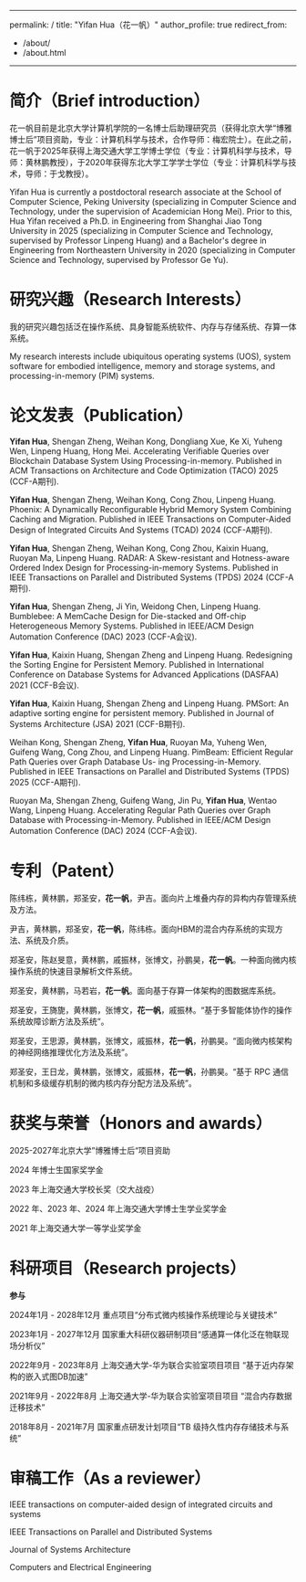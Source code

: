 ---
 permalink: /
 title: "Yifan Hua（花一帆）"
 author_profile: true
 redirect_from: 
   - /about/
   - /about.html
 ---

简介（Brief introduction）
======

花一帆目前是北京大学计算机学院的一名博士后助理研究员（获得北京大学“博雅博士后”项目资助，专业：计算机科学与技术，合作导师：梅宏院士）。在此之前，花一帆于2025年获得上海交通大学工学博士学位（专业：计算机科学与技术，导师：黄林鹏教授），于2020年获得东北大学工学学士学位（专业：计算机科学与技术，导师：于戈教授）。

Yifan Hua is currently a postdoctoral research associate at the School of Computer Science, Peking University (specializing in Computer Science and Technology, under the supervision of Academician Hong Mei). Prior to this, Hua Yifan received a Ph.D. in Engineering from Shanghai Jiao Tong University in 2025 (specializing in Computer Science and Technology, supervised by Professor Linpeng Huang) and a Bachelor's degree in Engineering from Northeastern University in 2020 (specializing in Computer Science and Technology, supervised by Professor Ge Yu).

研究兴趣（Research Interests）
======

我的研究兴趣包括泛在操作系统、具身智能系统软件、内存与存储系统、存算一体系统。

My research interests include ubiquitous operating systems (UOS), system software for embodied intelligence, memory and storage systems, and processing-in-memory (PIM) systems.

论文发表（Publication）
======

**Yifan Hua**, Shengan Zheng, Weihan Kong, Dongliang Xue, Ke Xi, Yuheng Wen, Linpeng Huang, Hong Mei. Accelerating Verifiable Queries over Blockchain Database System Using Processing-in-memory. Published in ACM Transactions on Architecture and Code Optimization (TACO) 2025 (CCF-A期刊).

**Yifan Hua**, Shengan Zheng, Weihan Kong, Cong Zhou, Linpeng Huang. Phoenix: A Dynamically Reconfigurable Hybrid Memory System Combining Caching and Migration. Published in IEEE Transactions on Computer-Aided Design of Integrated Circuits And Systems (TCAD) 2024 (CCF-A期刊).

**Yifan Hua**, Shengan Zheng, Weihan Kong, Cong Zhou, Kaixin Huang, Ruoyan Ma, Linpeng Huang. RADAR: A Skew-resistant and Hotness-aware Ordered Index Design for Processing-in-memory Systems. Published in IEEE Transactions on Parallel and Distributed Systems (TPDS) 2024 (CCF-A期刊).

**Yifan Hua**, Shengan Zheng, Ji Yin, Weidong Chen, Linpeng Huang. Bumblebee: A MemCache Design for Die-stacked and Off-chip Heterogeneous Memory Systems. Published in IEEE/ACM Design Automation Conference (DAC) 2023 (CCF-A会议).

**Yifan Hua**, Kaixin Huang, Shengan Zheng and Linpeng Huang. Redesigning the Sorting Engine for Persistent Memory. Published in International Conference on Database Systems for Advanced Applications (DASFAA) 2021 (CCF-B会议). 

**Yifan Hua**, Kaixin Huang, Shengan Zheng and Linpeng Huang. PMSort: An adaptive sorting engine for persistent memory. Published in Journal of Systems Architecture (JSA) 2021 (CCF-B期刊). 

Weihan Kong, Shengan Zheng, **Yifan Hua**, Ruoyan Ma, Yuheng Wen, Guifeng Wang, Cong
Zhou, and Linpeng Huang. PimBeam: Efficient Regular Path Queries over Graph Database Us-
ing Processing-in-Memory. Published in IEEE Transactions on Parallel and Distributed Systems (TPDS) 2025 (CCF-A期刊).

Ruoyan Ma, Shengan Zheng, Guifeng Wang, Jin Pu, **Yifan Hua**, Wentao Wang, Linpeng Huang. Accelerating Regular Path Queries over Graph Database with Processing-in-Memory. Published in IEEE/ACM Design Automation Conference (DAC) 2024 (CCF-A会议).

专利（Patent）
======

陈纬栋，黄林鹏，郑圣安，**花一帆**，尹吉。面向片上堆叠内存的异构内存管理系统及方法。 

尹吉，黄林鹏，郑圣安，**花一帆**，陈纬栋。面向HBM的混合内存系统的实现方法、系统及介质。

郑圣安，陈赵旻意，黄林鹏，戚振林，张博文，孙鹏昊，**花一帆**。一种面向微内核操作系统的快速目录解析文件系统。

郑圣安，黄林鹏，马若岩，**花一帆**。面向基于存算一体架构的图数据库系统。

郑圣安，王旖旎，黄林鹏，张博文，**花一帆**，戚振林。“基于多智能体协作的操作系统故障诊断方法及系统”。

郑圣安，王思源，黄林鹏，张博文，戚振林，**花一帆**，孙鹏昊。“面向微内核架构的神经网络推理优化方法及系统”。

郑圣安，王日龙，黄林鹏，张博文，戚振林，**花一帆**，孙鹏昊。“基于 RPC 通信机制和多级缓存机制的微内核内存分配方法及系统”。


获奖与荣誉（Honors and awards）
======
2025-2027年北京大学”博雅博士后“项目资助

2024 年博士生国家奖学金

2023 年上海交通大学校长奖（交大战疫）

2022 年、2023 年、2024 年上海交通大学博士生学业奖学金

2021 年上海交通大学一等学业奖学金


科研项目（Research projects）
======

**参与**

2024年1月 - 2028年12月 重点项目“分布式微内核操作系统理论与关键技术”

2023年1月 - 2027年12月 国家重大科研仪器研制项目“感通算一体化泛在物联现场分析仪”

2022年9月 - 2023年8月 上海交通大学-华为联合实验室项目项目 “基于近内存架构的嵌入式图DB加速”

2021年9月 - 2022年8月 上海交通大学-华为联合实验室项目项目 “混合内存数据迁移技术”

2018年8月 - 2021年7月 国家重点研发计划项目“TB 级持久性内存存储技术与系统”



审稿工作（As a reviewer）
======

IEEE transactions on computer-aided design of integrated circuits and systems

IEEE Transactions on Parallel and Distributed Systems

Journal of Systems Architecture

Computers and Electrical Engineering


